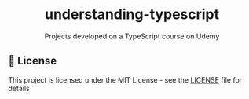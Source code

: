 <div align="center">
  <h1>understanding-typescript</h1>
  <p>Projects developed on a TypeScript course on Udemy</p>
</div>

## :memo: License

This project is licensed under the MIT License - see the [LICENSE](LICENSE) file for details
